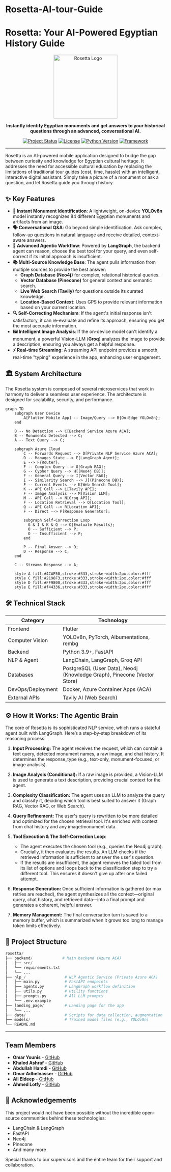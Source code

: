# Rosetta-AI-tour-Guide

# Rosetta: Your AI-Powered Egyptian History Guide

<div align="center">
  <img src="https://www.tour-guide-eg.site/logo.png" alt="Rosetta Logo" width="200"/>
</div>

<p align="center">
  <strong>Instantly identify Egyptian monuments and get answers to your historical questions through an advanced, conversational AI.</strong>
</p>

<p align="center">
  <a href="#"><img alt="Project Status" src="https://img.shields.io/badge/status-active-brightgreen"></a>
  <a href="#"><img alt="License" src="https://img.shields.io/badge/license-MIT-blue"></a>
  <a href="#"><img alt="Python Version" src="https://img.shields.io/badge/python-3.9+-blueviolet"></a>
  <a href="#"><img alt="Framework" src="https://img.shields.io/badge/framework-FastAPI_&_LangGraph-important"></a>
</p>

---

Rosetta is an AI-powered mobile application designed to bridge the gap between curiosity and knowledge for Egyptian cultural heritage. It addresses the need for accessible cultural education by replacing the limitations of traditional tour guides (cost, time, hassle) with an intelligent, interactive digital assistant. Simply take a picture of a monument or ask a question, and let Rosetta guide you through history.

## ✨ Key Features

- **📸 Instant Monument Identification**: A lightweight, on-device **YOLOv8n** model instantly recognizes 84 different Egyptian monuments and artifacts from an image.
- **🗣️ Conversational Q&A**: Go beyond simple identification. Ask complex, follow-up questions in natural language and receive detailed, context-aware answers.
- **🧠 Advanced Agentic Workflow**: Powered by **LangGraph**, the backend agent can reason, choose the best tool for your query, and even self-correct if its initial approach is insufficient.
- **📚 Multi-Source Knowledge Base**: The agent pulls information from multiple sources to provide the best answer:
  - **Graph Database (Neo4j)** for complex, relational historical queries.
  - **Vector Database (Pinecone)** for general context and semantic search.
  - **Live Web Search (Tavily)** for questions outside its curated knowledge.
  - **Location-Based Context**: Uses GPS to provide relevant information based on your current location.
- **🔍 Self-Correcting Mechanism**: If the agent's initial response isn't satisfactory, it can re-evaluate and refine its approach, ensuring you get the most accurate information.
- **🖼️ Intelligent Image Analysis**: If the on-device model can't identify a monument, a powerful Vision-LLM (**Groq**) analyzes the image to provide a description, ensuring you always get a helpful response.
- **⚡ Real-time Streaming**: A streaming API endpoint provides a smooth, real-time "typing" experience in the app, enhancing user engagement.

## 🏛️ System Architecture

The Rosetta system is composed of several microservices that work in harmony to deliver a seamless user experience. The architecture is designed for scalability, security, and performance.

```mermaid
graph TD
    subgraph User Device
        A[Flutter Mobile App] -- Image/Query --> B{On-Edge YOLOv8n};
    end

    B -- No Detection --> C[Backend Service Azure ACA];
    B -- Monuments Detected --> C;
    A -- Text Query --> C;

    subgraph Azure Cloud
        C -- Forwards Request --> D[Private NLP Service Azure ACA];
        D -- Manages State --> E[LangGraph Agent];
        E --> F{Router};
        F -- Complex Query --> G[Graph RAG];
        G -- Cypher Query --> H[(Neo4j DB)];
        F -- General Query --> I[Vector RAG];
        I -- Similarity Search --> J[(Pinecone DB)];
        F -- Current Events --> K[Web Search Tool];
        K -- API Call --> L[Tavily API];
        F -- Image Analysis --> M[Vision LLM];
        M -- API Call --> N[Groq API];
        F -- Location Retrieval --> Q[Location Tool];
        Q -- API Call --> R[Location API];
        F -- Direct --> P[Response Generator];

        subgraph Self-Correction Loop
          G & I & K & Q --> O{Evaluate Results};
          O -- Sufficient --> P;
          O -- Insufficient --> F;
        end

        P -- Final Answer --> D;
        D -- Response --> C;
    end

    C -- Streams Response --> A;

    style A fill:#4CAF50,stroke:#333,stroke-width:2px,color:#fff
    style C fill:#2196F3,stroke:#333,stroke-width:2px,color:#fff
    style D fill:#FF9800,stroke:#333,stroke-width:2px,color:#fff
    style E fill:#f44336,stroke:#333,stroke-width:2px,color:#fff
```

## 🛠️ Technical Stack

| Category            | Technology                                                                 |
|---------------------|----------------------------------------------------------------------------|
| Frontend            | Flutter                                                                    |
| Computer Vision     | YOLOv8n, PyTorch, Albumentations, rembg                                    |
| Backend             | Python 3.9+, FastAPI                                                       |
| NLP & Agent         | LangChain, LangGraph, Groq API                                             |
| Databases           | PostgreSQL (User Data), Neo4j (Knowledge Graph), Pinecone (Vector Store)   |
| DevOps/Deployment   | Docker, Azure Container Apps (ACA)                                         |
| External APIs       | Tavily AI (Web Search)                                                     |

## ⚙️ How It Works: The Agentic Brain

The core of Rosetta is its sophisticated NLP service, which runs a stateful agent built with LangGraph. Here’s a step-by-step breakdown of its reasoning process:

1. **Input Processing:** The agent receives the request, which can contain a text query, detected monument names, a raw image, and chat history. It determines the response_type (e.g., text-only, monument-focused, or image analysis).

2. **Image Analysis (Conditional):** If a raw image is provided, a Vision-LLM is used to generate a text description, providing crucial context for the agent.

3. **Complexity Classification:** The agent uses an LLM to analyze the query and classify it, deciding which tool is best suited to answer it (Graph RAG, Vector RAG, or Web Search).

4. **Query Refinement:** The user's query is rewritten to be more detailed and optimized for the chosen retrieval tool. It's enriched with context from chat history and any image/monument data.

5. **Tool Execution & The Self-Correction Loop**:
    - The agent executes the chosen tool (e.g., queries the Neo4j graph).
    - Crucially, it then evaluates the results. An LLM checks if the retrieved information is sufficient to answer the user's question.
    - If the results are insufficient, the agent removes the failed tool from its list of options and loops back to the classification step to try a different tool. This ensures it doesn't give up after one failed attempt.

6. **Response Generation:** Once sufficient information is gathered (or max retries are reached), the agent synthesizes all the context—original query, chat history, and retrieved data—into a final prompt and generates a coherent, helpful answer.

7. **Memory Management:** The final conversation turn is saved to a memory buffer, which is summarized when it grows too long to manage token limits effectively.



## 📁 Project Structure

```python
rosetta/
├── backend/             # Main backend (Azure ACA)
│   ├── src/
│   └── requirements.txt
│   └── ...
├── nlp_/                 # NLP Agentic Service (Private Azure ACA)
│   ├── main.py           # FastAPI endpoints
│   ├── agents.py         # LangGraph workflow definition
│   ├── utils.py          # Utility functions
│   ├── prompts.py        # All LLM prompts
│   └── .env.example
├── landing_page/         # Landing page for the app
│   └── ...
├── data/                 # Scripts for data collection, augmentation
├── models/               # Trained model files (e.g., YOLOv8n)
└── README.md
```

---

## Team Members

- **Omar Younis** - [GitHub](https://github.com/oyounis19)
- **Khaled Ashraf** - [GitHub](https://github.com/khaaaleed-5)
- **Abdullah Hamdi** - [GitHub](https://github.com/AbdullaAlshayeb)
- **Omar Adbelnasser** - [GitHub](https://github.com/Omar2002po)
- **Ali Eldeep** - [GitHub](https://github.com/Eldeep1)
- **Ahmed Lotfy** - [GitHub](https://github.com/Ahmed-Ebrahim-23)

## 🙏 Acknowledgements

This project would not have been possible without the incredible open-source communities behind these technologies:

- LangChain & LangGraph
- FastAPI
- Neo4j
- Pinecone
- And many more

Special thanks to our supervisors and the entire team for their support and collaboration.
